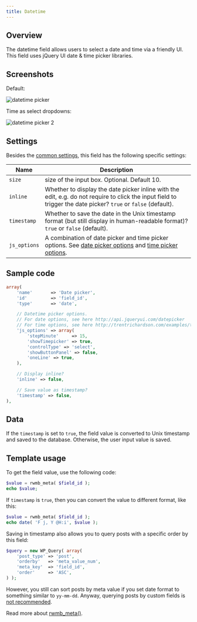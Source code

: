 ```yaml
---
title: Datetime
---
```


## Overview

The datetime field allows users to select a date and time via a friendly UI. This field uses jQuery UI date & time picker libraries.

## Screenshots

Default:

![datetime picker](https://i.imgur.com/VEUfkHo.png)

Time as select dropdowns:

![datetime picker 2](https://i.imgur.com/hoIeOTP.png)

## Settings

Besides the [common settings](/fields/), this field has the following specific settings:

Name | Description
--- | ---
`size` | size of the input box. Optional. Default 10.
`inline` | Whether to display the date picker inline with the edit, e.g. do not require to click the input field to trigger the date picker? `true` or `false` (default).
`timestamp` | Whether to save the date in the Unix timestamp format (but still display in human-readable format)? `true` or `false` (default).
`js_options`| A combination of date picker and time picker options. See [date picker options](http://api.jqueryui.com/datepicker) and [time picker options](http://trentrichardson.com/examples/timepicker/).

## Sample code

```php
array(
    'name'       => 'Date picker',
    'id'         => 'field_id',
    'type'       => 'date',

    // Datetime picker options.
    // For date options, see here http://api.jqueryui.com/datepicker
    // For time options, see here http://trentrichardson.com/examples/timepicker/
    'js_options' => array(
        'stepMinute'     => 15,
        'showTimepicker' => true,
        'controlType' => 'select',
        'showButtonPanel' => false,
        'oneLine' => true,
    ),

    // Display inline?
    'inline' => false,

    // Save value as timestamp?
    'timestamp' => false,
),
```

## Data

If the `timestamp` is set to `true`, the field value is converted to Unix timestamp and saved to the database. Otherwise, the user input value is saved.

## Template usage

To get the field value, use the following code:

```php
$value = rwmb_meta( $field_id );
echo $value;
```

If `timestamp` is `true`, then you can convert the value to different format, like this:

```php
$value = rwmb_meta( $field_id );
echo date( 'F j, Y @H:i', $value );
```

Saving in timestamp also allows you to query posts with a specific order by this field:

```php
$query = new WP_Query( array(
    'post_type' => 'post',
    'orderby'   => 'meta_value_num',
    'meta_key'  => 'field_id',
    'order'     => 'ASC',
) );
```

However, you still can sort posts by meta value if you set date format to something similar to `yy-mm-dd`. Anyway, querying posts by custom fields is [not recommended](https://metabox.io/custom-fields-vs-custom-taxonomies/).

Read more about [rwmb_meta()](/rwmb-meta/).
